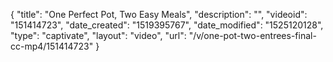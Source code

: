 {
    "title": "One Perfect Pot, Two Easy Meals",
    "description": "",
    "videoid": "151414723",
    "date_created": "1519395767",
    "date_modified": "1525120128",
    "type": "captivate",
    "layout": "video",
    "url": "\/v\/one-pot-two-entrees-final-cc-mp4\/151414723"
}